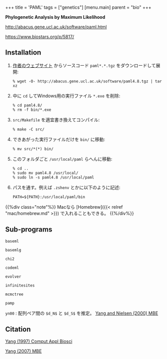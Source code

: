 +++
title = 'PAML'
tags = ["genetics"]
[menu.main]
  parent = "bio"
+++

**Phylogenetic Analysis by Maximum Likelihood**

<http://abacus.gene.ucl.ac.uk/software/paml.html>

<https://www.biostars.org/p/5817/>

## Installation

1.  [作者のウェブサイト](http://abacus.gene.ucl.ac.uk/software/paml.html)
    からソースコード `paml*.*.tgz` をダウンロードして展開:

        % wget -O- http://abacus.gene.ucl.ac.uk/software/paml4.8.tgz | tar xz

2.  中に `cd` してWindows用の実行ファイル `*.exe` を削除:

        % cd paml4.8/
        % rm -f bin/*.exe

3.  `src/Makefile` を適宜書き換えてコンパイル:

        % make -C src/

4.  できあがった実行ファイルだけを `bin/` に移動:

        % mv src/*(*) bin/

5.  このフォルダごと `/usr/local/paml` らへんに移動:

        % cd ..
        % sudo mv paml4.8 /usr/local/
        % sudo ln -s paml4.8 /usr/local/paml

6.  パスを通す。例えば `.zshenv` とかに以下のように記述:

        PATH=${PATH}:/usr/local/paml/bin

{{%div class="note"%}}
Macなら [Homebrew]({{< relref "mac/homebrew.md" >}}) で入れることもできる。
{{%/div%}}

## Sub-programs

`baseml`

`basemlg`

`chi2`

`codeml`

`evolver`

`infinitesites`

`mcmctree`

`pamp`

`yn00`
:   配列ペア間の `$d_N$` と `$d_S$` を推定。
    [Yang and Nielsen (2000) MBE](http://www.ncbi.nlm.nih.gov/pubmed/10666704)

## Citation

[Yang (1997) Comput Appl Biosci](http://www.ncbi.nlm.nih.gov/pubmed/9367129)

[Yang (2007) MBE](http://www.ncbi.nlm.nih.gov/pubmed/17483113)
